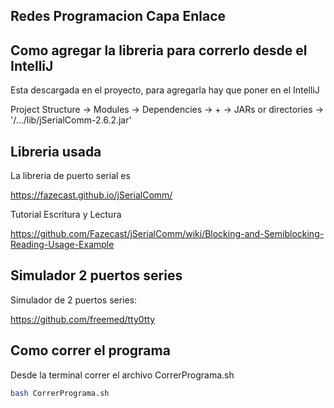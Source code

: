 ## Redes Programacion Capa Enlace

## Como agregar la libreria para correrlo desde el IntelliJ

Esta descargada en el proyecto, para agregarla hay que poner en el IntelliJ

Project Structure -> Modules -> Dependencies -> + -> JARs or directories -> '/.../lib/jSerialComm-2.6.2.jar'

## Libreria usada

La libreria de puerto serial es

https://fazecast.github.io/jSerialComm/

Tutorial Escritura y Lectura

https://github.com/Fazecast/jSerialComm/wiki/Blocking-and-Semiblocking-Reading-Usage-Example


## Simulador 2 puertos series

Simulador de 2 puertos series:

https://github.com/freemed/tty0tty

## Como correr el programa

Desde la terminal correr el archivo CorrerPrograma.sh

```bash
bash CorrerPrograma.sh
```